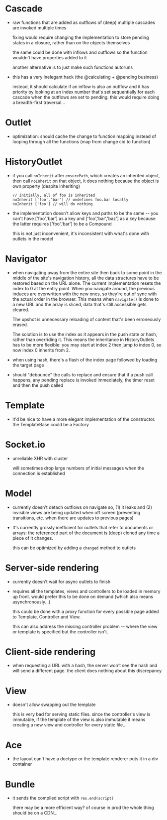 # Cascade

  - raw functions that are added as outflows of (deep) multiple cascades are invoked multiple times

    fixing would require changing the implementation to store pending states in a closure, rather than on the objects themselves

    the same could be done with inflows and outflows so the function wouldn't have properties added to it

    another alternative is to just make such functions autoruns

  - this has a very inelegant hack (the @calculating + @pending business)

    instead, it should calculate if an inflow is also an outflow and it has priority by looking at an index number that's set sequentially for each cascade when the outflows are set to pending. this would require doing a breadth-first traversal...

# Outlet

  - optimization: should cache the change to function mapping instead of looping through all the functions (map from change cid to function)

# HistoryOutlet

  - if you call `noInherit` after `ensurePath`, which creates an inherited object, then call `noInherit` on that object, it does nothing because the object is own property (despite inheriting)

        // initially, all of foo is inherited
        noInherit ['foo','bar'] // undefines foo.bar locally
        noInherit ['foo'] // will do nothing

  - the implementation doesn't allow keys and paths to be the same -- you can't have ['foo','bar'] as a key and ['foo','bar','baz'] as a key because the latter requires ['foo','bar'] to be a Compound

    this is not just inconvenient, it's inconsistent with what's done with outlets in the model

# Navigator

  - when navigating away from the entire site then back to some point in the middle of the site's navigation history, all the data structures have to be restored based on the URL alone. The current implementation resets the index to 0 at the entry point. When you navigate around, the previous induces are overwritten with the new ones, so they're out of sync with the actual order in the browser. This means when `navigate()` is done to a new URL and the array is sliced, data that's still accessible gets cleared.

    The upshot is unnecessary reloading of content that's been erroneously erased. 

    The solution is to use the index as it appears in the push state or hash, rather than overriding it. This means the inheritance in HistoryOutlets has to be more flexible: you may start at index 2 then jump to index 0, so now index 0 inherits from 2.

  - when using hash, there's a flash of the index page followed by loading the target page

  - should "debounce" the calls to replace and ensure that if a push call happens, any pending replace is invoked immediately, the timer reset and then the push called

# Template

  - it'd be nice to have a more elegant implementation of the constructor. the TemplateBase could be a Factory 

# Socket.io

  - unreliable XHR with cluster

    will sometimes drop large numbers of initial messages when the connection is established



# Model

  - currently doesn't detach outflows on navigate so, (1) it leaks and (2) invisible views are being updated when off screen (preventing transitions, etc. when there are updates to previous pages)

  - It's currently grossly inefficient for outlets that refer to documents or arrays: the referenced part of the document is (deep) cloned any time a piece of it changes.

    this can be optimized by adding a `changed` method to outlets
# Server-side rendering

  - currently doesn't wait for async outlets to finish

  - requires all the templates, views and controllers to be loaded in memory up front. would prefer this to be done on demand (which also means asynchronously...)

    this could be done with a proxy function for every possible page added to Template, Controller and View.

    this can also address the missing controller problem -- where the view or template is specified but the controller isn't.

# Client-side rendering

  - when requesting a URL with a hash, the server won't see the hash and will send a different page. the client does nothing about this discrepancy

# View

  - doesn't allow swapping out the template

    this is very bad for serving static files. since the controller's view is immutable, if the template of the view is also immutable it means creating a new view and controller for every static file...

# Ace

  - the layout can't have a doctype or the template renderer puts it in a div container

# Bundle

  - it sends the compiled script with `res.end(script)`

    there may be a more efficient way? of course in prod the whole thing should be on a CDN...

